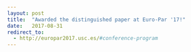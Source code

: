```yaml
---
layout: post
title:  "Awarded the distinguished paper at Euro-Par '17!"
date:   2017-08-31
redirect_to:
  - http://europar2017.usc.es/#conference-program
---
```


